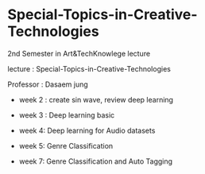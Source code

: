 # Special-Topics-in-Creative-Technologies

2nd Semester in Art&TechKnowlege lecture

lecture : Special-Topics-in-Creative-Technologies

Professor : Dasaem jung
- week 2 : create sin wave, review deep learning 

- week 3 : Deep learning basic

- week 4: Deep learning for Audio datasets

- week 5: Genre Classification

- week 7: Genre Classification and Auto Tagging

